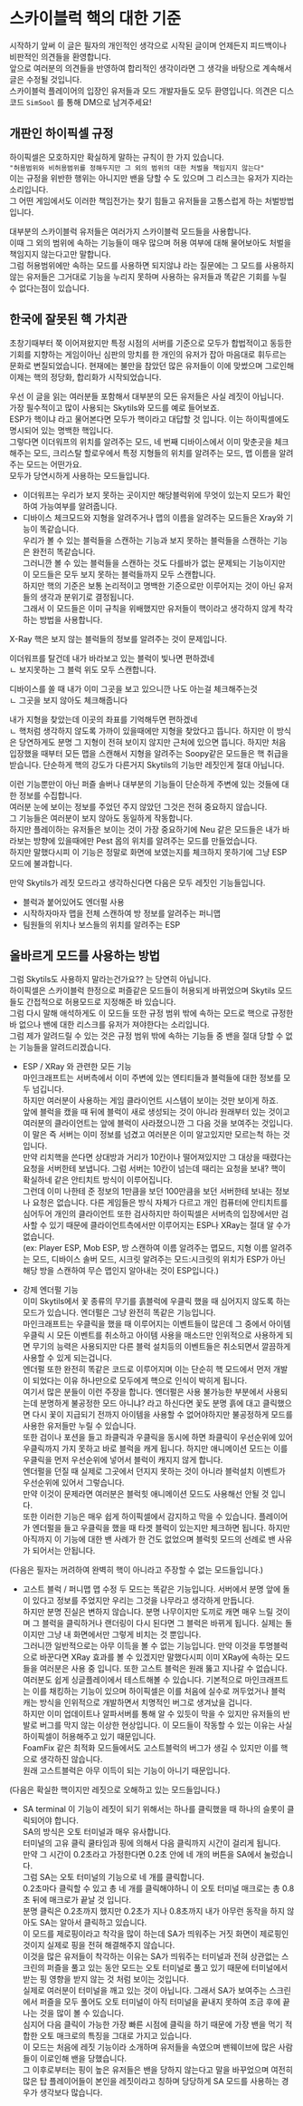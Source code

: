 # 스카이블럭 핵의 대한 기준

시작하기 앞써 이 글은 필자의 개인적인 생각으로 시작된 글이며 언제든지 피드백이나 비판적인 의견들을 환영합니다.  
앞으로 여러분의 의견들을 반영하여 합리적인 생각이라면 그 생각을 바탕으로 계속해서 글은 수정될 것입니다.  
스카이블럭 플레이어의 입장인 유저들과 모드 개발자들도 모두 환영입니다. 의견은 디스코드 `SimSool` 를 통해 DM으로 남겨주세요! 
  
## 개판인 하이픽셀 규정
하이픽셀은 모호하지만 확실하게 말하는 규칙이 한 가지 있습니다.  
`"허용범위와 비허용범위를 정해두지만 그 외의 범위의 대한 처벌을 책임지지 않는다"`  
이는 규정을 위반한 행위는 아니지만 밴을 당할 수 도 있으며 그 리스크는 유저가 지라는 소리입니다.  
그 어떤 게임에서도 이러한 책임전가는 찾기 힘들고 유저들을 고통스럽게 하는 처벌방법입니다.  
  
대부분의 스카이블럭 유저들은 여러가지 스카이블럭 모드들을 사용합니다.  
이때 그 외의 범위에 속하는 기능들이 매우 많으며 허용 여부에 대해 물어보아도 처벌을 책임지지 않는다고만 말합니다.  
그럼 허용범위에만 속하는 모드를 사용하면 되지않냐 라는 질문에는 그 모드를 사용하지 않는 유저들은 그거대로 기능을 누리지 못하며 사용하는 유저들과 똑같은 기회를 누릴 수 없다는점이 있습니다.  
  
## 한국에 잘못된 핵 가치관  
초창기때부터 쭉 이어져왔지만 특정 시점의 서버를 기준으로 모두가 합법적이고 동등한 기회를 지향하는 게임이아닌 심판의 망치를 한 개인의 유저가 잡아 마음대로 휘두르는 문화로 변질되었습니다. 현재에는 불만을 참았던 많은 유저들이 이에 맞썼으며 그로인해 이제는 핵의 정당화, 합리화가 시작되었습니다.  
  
우선 이 글을 읽는 여러분들 포함해서 대부분의 모든 유저들은 사실 레짓이 아닙니다.  
가장 필수적이고 많이 사용되는 Skytils와 모드를 예로 들어보죠.  
ESP가 핵이냐 라고 물어본다면 모두가 핵이라고 대답할 것 입니다. 이는 하이픽셀에도 명시되어 있는 명백한 핵입니다.  
그렇다면 이더워프의 위치를 알려주는 모드, 네 번째 디바이스에서 이미 맞춘곳을 체크해주는 모드, 크리스탈 할로우에서 특정 지형들의 위치를 알려주는 모드, 맵 이름을 알려주는 모드는 어떤가요.  
모두가 당연시하게 사용하는 모드들입니다.  
- 이더워프는 우리가 보지 못하는 곳이지만 해당블럭위에 무엇이 있는지 모드가 확인하여 가능여부를 알려줍니다.  
- 디바이스 체크모드와 지형을 알려주거나 맵의 이름을 알려주는 모드들은 Xray와 기능이 똑같습니다.  
우리가 볼 수 있는 블럭들을 스캔하는 기능과 보지 못하는 블럭들을 스캔하는 기능은 완전히 똑같습니다.  
그러니깐 볼 수 있는 블럭들을 스캔하는 것도 다를바가 없는 문제되는 기능이지만 이 모드들은 모두 보지 못하는 블럭들까지 모두 스캔합니다.  
하지만 핵의 기준은 보통 논리적이고 명백한 기준으로만 이루어지는 것이 아닌 유저들의 생각과 분위기로 결정됩니다.  
그래서 이 모드들은 이미 규칙을 위배했지만 유저들이 핵이라고 생각하지 않게 착각하는 방법을 사용합니다.  
  
X-Ray 핵은 보지 않는 블럭들의 정보를 알려주는 것이 문제입니다.  
 
이더워프를 탈건데 내가 바라보고 있는 블럭이 빛나면 편하겠네  
ㄴ 보지못하는 그 블럭 위도 모두 스캔합니다.  

디바이스를 쏠 때 내가 이미 그곳을 보고 있으니깐 나도 아는걸 체크해주는것  
ㄴ 그곳을 보지 않아도 체크해줍니다  

내가 지형을 찾았는데 이곳의 좌표를 기억해두면 편하겠네  
ㄴ 핵처럼 생각하지 않도록 가까이 있을때에만 지형을 찾았다고 뜹니다. 하지만 이 방식은 당연하게도 분명 그 지형이 전혀 보이지 않지만 근처에 있으면 뜹니다. 하지만 처음 입장했을 때부터 모든 맵을 스캔해서 지형을 알려주는 Soopy같은 모드들은 핵 취급을 받습니다. 단순하게 핵의 강도가 다른거지 Skytils의 기능만 레짓인게 절대 아닙니다.  
  
이런 기능뿐만이 아닌 퍼즐 솔버나 대부분의 기능들이 단순하게 주변에 있는 것들에 대한 정보를 수집합니다.  
여러분 눈에 보이는 정보를 주었던 주지 않았던 그것은 전혀 중요하지 않습니다.  
그 기능들은 여러분이 보지 않아도 동일하게 작동합니다.  
하지만 플레이하는 유저들은 보이는 것이 가장 중요하기에 Neu 같은 모드들은 내가 바라보는 방향에 있을때에만 Pest 몹의 위치를 알려주는 모드를 만들었습니다.  
하지만 말했다시피 이 기능은 정말로 화면에 보였는지를 체크하지 못하기에 그냥 ESP 모드에 불과합니다.  
  
만약 Skytils가 레짓 모드라고 생각하신다면 다음은 모두 레짓인 기능들입니다.  
- 블럭과 붙어있어도 엔더펄 사용  
- 시작하자마자 맵을 전체 스캔하여 방 정보를 알려주는 퍼니맵  
- 팀원들의 위치나 보스들의 위치를 알려주는 ESP  
  
## 올바르게 모드를 사용하는 방법  
그럼 Skytils도 사용하지 말라는건가요?? 는 당연히 아닙니다.  
하이픽셀은 스카이블럭 한정으로 퍼즐같은 모드들이 허용되게 바뀌었으며 Skytils 모드들도 간접적으로 허용모드로 지정해준 바 있습니다.  
그럼 다시 말해 애석하게도 이 모드들 또한 규정 범위 밖에 속하는 모드로 핵으로 규정한 바 없으나 밴에 대한 리스크를 유저가 져야한다는 소리입니다.  
그럼 제가 알려드릴 수 있는 것은 규정 범위 밖에 속하는 기능들 중 밴을 절대 당할 수 없는 기능들을 알려드리겠습니다.  
  
- ESP / XRay 와 관련한 모든 기능  
마인크래프트는 서버측에서 이미 주변에 있는 엔티티들과 블럭들에 대한 정보를 모두 넘깁니다.  
하지만 여러분이 사용하는 게임 클라이언트 시스템이 보이는 것만 보이게 하죠.  
앞에 블럭을 캤을 때 뒤에 블럭이 새로 생성되는 것이 아니라 원래부터 있는 것이고 여러분의 클라이언트는 앞에 블럭이 사라졌으니깐 그 다음 것을 보여주는 것입니다.  
이 말은 즉 서버는 이미 정보를 넘겼고 여러분은 이미 알고있지만 모르는척 하는 것입니다.  
만약 리치핵을 쓴다면 상대방과 거리가 10칸이나 떨어져있지만 그 대상을 때렸다는 요청을 서버한테 보냅니다. 그럼 서버는 10칸이 넘는데 때리는 요청을 보내? 핵이 확실하네 같은 안티치트 방식이 이루어집니다.  
그런데 이미 나한테 준 정보의 1만큼을 보던 100만큼을 보던 서버한테 보내는 정보나 요청은 없습니다. 
 다른 게임들은 방식 자체가 다르고 개인 컴퓨터에 안티치트를 심어두어 개인의 클라이언트 또한 검사하지만 하이픽셀은 서버측의 입장에서만 검사할 수 있기 때문에 클라이언트측에서만 이루어지는 ESP나 XRay는 절대 알 수가 없습니다.  
(ex: Player ESP, Mob ESP, 방 스캔하여 이름 알려주는 맵모드, 지형 이름 알려주는 모드, 디바이스 솔버 모드, 시크릿 알려주는 모드:시크릿의 위치가 ESP가 아닌 해당 방을 스캔하여 무슨 맵인지 알아내는 것이 ESP입니다.)

- 강제 엔더펄 기능  
이미 Skytils에서 꽃 종류의 무기를 흙블럭에 우클릭 했을 때 심어지지 않도록 하는 모드가 있습니다. 엔더펄은 그냥 완전히 똑같은 기능입니다.  
마인크래프트는 우클릭을 했을 때 이루어지는 이벤트들이 많은데 그 중에서 아이템 우클릭 시 모든 이벤트를 취소하고 아이템 사용을 매소드만 인위적으로 사용하게 되면 무기의 능력은 사용되지만 다른 블럭 설치등의 이벤트들은 취소되면서 깔끔하게 사용할 수 있게 되는겁니다.  
엔더펄 또한 완전히 똑같은 코드로 이루어지며 이는 단순히 핵 모드에서 먼저 개발이 되었다는 이유 하나만으로 모두에게 핵으로 인식이 박히게 됩니다.  
여기서 많은 분들이 이런 주장을 합니다. 엔더펄은 사용 불가능한 부분에서 사용되는데 분명하게 불공정한 모드 아니냐? 라고 하신다면 꽃도 분명 흙에 대고 클릭했으면 다시 꽃이 지급되기 전까지 아이템을 사용할 수 없어야하지만 불공정하게 모드를 사용한 유저들만 누릴 수 있습니다.    
또한 검이나 포션을 들고 좌클릭과 우클릭을 동시에 하면 좌클릭이 우선순위에 있어 우클릭까지 가지 못하고 바로 블럭을 캐게 됩니다. 하지만 애니메이션 모드는 이를 우클릭을 먼저 우선순위에 넣어서 블럭이 캐지지 않게 합니다.  
엔더펄을 던질 때 실제로 그곳에서 던지지 못하는 것이 아니라 블럭설치 이벤트가 우선순위에 있어서 그렇습니다.  
만약 이것이 문제라면 여러분은 블럭힛 애니메이션 모드도 사용해선 안될 것 입니다.  
또한 이러한 기능은 매우 쉽게 하이픽셀에서 감지하고 막을 수 있습니다. 플레이어가 엔더펄을 들고 우클릭을 했을 때 타겟 블럭이 있는지만 체크하면 됩니다.
하지만 아직까지 이 기능에 대한 밴 사례가 한 건도 없었으며 블럭힛 모드의 선례로 밴 사유가 되어서는 안됩니다.

(다음은 필자는 꺼려하여 완벽히 핵이 아니라고 주장할 수 없는 모드들입니다.)

- 고스트 블럭 / 퍼니맵 맵 수정
두 모드는 똑같은 기능입니다. 서버에서 분명 앞에 돌이 있다고 정보를 주었지만 우리는 그것을 나무라고 생각하게 만듭니다.  
하지만 분명 진실은 변하지 않습니다. 분명 나무이지만 도끼로 캐면 매우 느릴 것이며 그 블럭을 클릭하거나 랜더링이 다시 된다면 그 블럭은 바뀌게 됩니다. 실제는 돌이지만 그냥 내 화면에서만 그렇게 비치는 것 뿐입니다.  
그러니깐 일반적으로는 아무 이득을 볼 수 없는 기능입니다. 만약 이것을 투명블럭으로 바꾼다면 XRay 효과를 볼 수 있겠지만 말했다시피 이미 XRay에 속하는 모드들을 여러분은 사용 중 입니다. 또한 고스트 블럭은 원래 뚫고 지나갈 수 없습니다.  
여러분도 쉽게 싱글플레이에서 테스트해볼 수 있습니다. 기본적으로 마인크래프트는 이를 채킹하는 기능이 있으며 하이픽셀은 이를 처음에 실수로 꺼두었거나 블럭 캐는 방식을 인위적으로 개발하면서 치명적인 버그로 생겨났을 겁니다.  
하지만 이미 업데이트나 알파서버를 통해 알 수 있듯이 막을 수 있지만 유저들의 반발로 버그를 막지 않는 이상한 현상입니다. 
이 모드들이 작동할 수 있는 이유는 사실 하이픽셀이 허용해주고 있기 때문입니다.  
FoamFix 같은 최적화 모드들에서도 고스트블럭의 버그가 생길 수 있지만 이를 핵으로 생각하진 않습니다.  
원래 고스트블럭은 아무 이득이 되는 기능이 아니기 때문입니다.  

(다음은 확실한 핵이지만 레짓으로 오해하고 있는 모드들입니다.)

- SA terminal
이 기능이 레짓이 되기 위해서는 하나를 클릭했을 때 하나의 슬롯이 클릭되어야 합니다.  
SA의 방식은 오토 터미널과 매우 유사합니다.  
터미널의 고유 클릭 쿨타임과 핑에 의해서 다음 클릭까지 시간이 걸리게 됩니다.  
만약 그 시간이 0.2초라고 가정한다면 0.2초 안에 네 개의 버튼을 SA에서 눌렀습니다.  
그럼 SA는 오토 터미널의 기능으로 네 개를 클릭합니다.  
0.2초마다 클릭할 수 있고 총 네 개를 클릭해야하니 이 오토 터미널 매크로는 총 0.8초 뒤에 매크로가 끝날 것 입니다.  
분명 클릭은 0.2초까지 했지만 0.2초가 지나 0.8초까지 내가 아무런 동작을 하지 않아도 SA는 알아서 클릭하고 있습니다.  
이 모드를 제로핑이라고 착각을 많이 하는데 SA가 띄워주는 거짓 화면이 제로핑인 것이지 실제로 핑을 전혀 해결해주지 않습니다.  
이것을 많은 유저들이 착각하는 이유는 SA가 띄워주는 터미널과 전혀 상관없는 스크린의 퍼즐을 풀고 있는 동안 모드는 오토 터미널로 풀고 있기 때문에 터미널에서 받는 핑 영향을 받지 않는 것 처럼 보이는 것입니다.  
실제로 여러분이 터미널을 깨고 있는 것이 아닙니다. 그래서 SA가 보여주는 스크린에서 퍼즐을 모두 풀어도 오토 터미널이 아직 터미널을 끝내지 못하여 조금 후에 끝나는 것을 많이 볼 수 있습니다.  
심지어 다음 클릭이 가능한 가장 빠른 시점에 클릭을 하기 때문에 가장 밴을 먹기 적합한 오토 매크로의 특징을 그대로 가지고 있습니다.  
이 모드는 처음에 레짓 기능이라 소개하며 유저들을 속였으며 밴웨이브에 많은 사람들이 이로인해 밴을 당했습니다.  
그 이후로부터는 핑이 높은 유저들은 밴을 당하지 않는다고 말을 바꾸었으며 여전히 많은 탑 플레이어들이 본인을 레짓이라고 칭하며 당당하게 SA 모드를 사용하는 경우가 생각보다 많습니다.  


